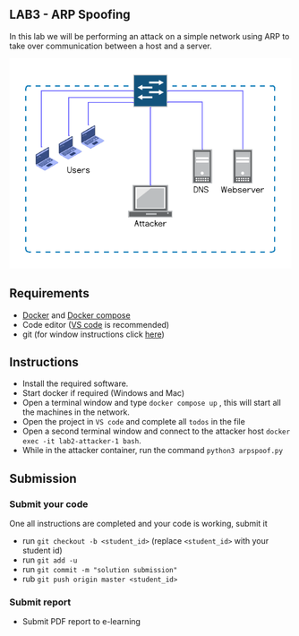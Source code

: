 ## LAB3 - ARP Spoofing
In this lab we will be performing an attack on a simple network using ARP to take over communication between a host and a server. 

![Lab3 network](./network.png)

## Requirements
- [Docker](https://docs.docker.com/engine/install/) and [Docker compose](https://docs.docker.com/compose/install/)
- Code editor ([VS code](https://code.visualstudio.com/download) is recommended)
- git (for window instructions click [here](https://git-scm.com/downloads/win))

## Instructions
- Install the required software.
- Start docker if required (Windows and Mac)
- Open a terminal window and type `docker compose up` , this will start all the machines in the network.
- Open the project in `VS code` and complete all `todos` in the file
- Open a second terminal window and connect to the attacker host `docker exec -it lab2-attacker-1 bash`.
- While in the attacker container, run the command `python3 arpspoof.py`

## Submission
### Submit your code
One all instructions are completed and your code is working, submit it
- run `git checkout -b <student_id>` (replace `<student_id>` with your student id)
- run `git add -u`
- run `git commit -m "solution submission"`
- rub `git push origin master <student_id>`

### Submit report
- Submit PDF report to e-learning